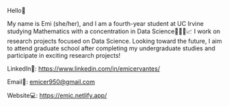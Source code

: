Hello👋 

My name is Emi (she/her), and I am a fourth-year student at UC Irvine studying Mathematics with a concentration in Data Science👩🏻‍💻📈 I work on research projects focused on Data Science. Looking toward the future, I aim to attend graduate school after completing my undergraduate studies and participate in exciting research projects!

LinkedIn🤝: https://www.linkedin.com/in/emicervantes/

Email📧: emicer950@gmail.com 

Website💻: https://emic.netlify.app/

<!---
emicervantes/emicervantes is a ✨ special ✨ repository because its `README.md` (this file) appears on your GitHub profile.
You can click the Preview link to take a look at your changes.
--->
